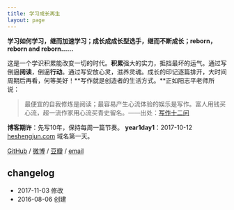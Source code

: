 ```yaml
---
title: 学习成长再生
layout: page
---
```


**学习如何学习，继而加速学习；成长成成长型选手，继而不断成长；reborn，reborn and reborn……**

这是一个学识积累能改变一切的时代。**积累**强大的实力，抵挡最坏的运气。通过写倒逼**阅读**，倒逼**行动**。通过写安放心灵，滋养灵魂。成长的印记逐篇排开，大时间周期后再看，何等美好！**写作就是创造者的生活方式。**正如阳志平老师所说：

> 最便宜的自我修炼是阅读；最容易产生心流体验的娱乐是写作。富人用钱买心流，超一流作家用心流买青史留名。——出处：[写作十二问](https://mp.weixin.qq.com/s?__biz=MzA3MzM0MjUyMQ==&mid=2652149824&idx=1&sn=b0f174f96967abf60e4f966a1456f43c&chksm=84f0b316b3873a00cdd5d0cb38d9b2cf4bebc7e52104ca1484050b12f00fedea45def9448a77&mpshare=1&scene=1&srcid=0825P6UayCCyETAkX9vfGT3p#rd)

**博客期许**：先写10年，保持每周一篇节奏。
**year1day1**：2017-10-12 [heshengjun.com](heshengjun.com) 域名第一天。

 [GitHub](https://github.com/bigv027) / [微博](http://weibo.com/heshengjun) / [豆瓣](https://www.douban.com/people/dasheng027/) / [email](mailto:2815966@qq.com)

## changelog

- 2017-11-03 修改
- 2016-08-06 创建



